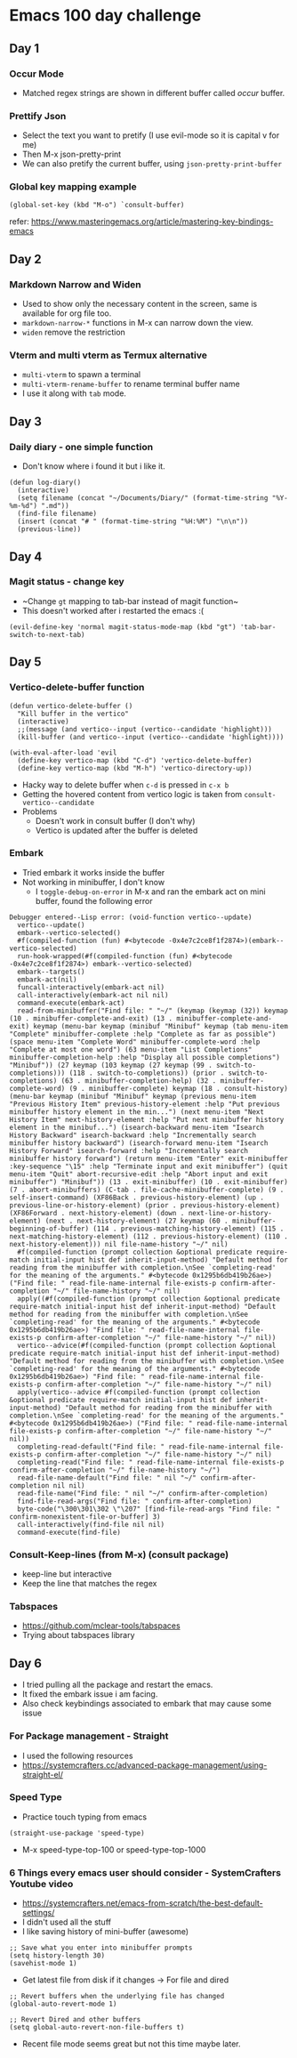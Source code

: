 # Emacs 100 day challenge

## Day 1 
### Occur Mode
- Matched regex strings are shown in different buffer called *occur* buffer.

### Prettify Json
- Select the text you want to pretify (I use evil-mode so it is capital v for me)
- Then M-x json-pretty-print
- We can also pretify the current buffer, using `json-pretty-print-buffer`

### Global key mapping example
```
(global-set-key (kbd "M-o") `consult-buffer)
```
refer: https://www.masteringemacs.org/article/mastering-key-bindings-emacs

## Day 2
### Markdown Narrow and Widen
- Used to show only the necessary content in the screen, same is available for org file too.
- `markdown-narrow-*` functions in M-x can narrow down the view.
- `widen` remove the restriction

### Vterm and multi vterm as Termux alternative
- `multi-vterm` to spawn a terminal
- `multi-vterm-rename-buffer` to rename terminal buffer name
- I use it along with `tab` mode.

## Day 3
### Daily diary - one simple function
- Don't know where i found it but i like it.
```
(defun log-diary()
  (interactive)
  (setq filename (concat "~/Documents/Diary/" (format-time-string "%Y-%m-%d") ".md"))
  (find-file filename)
  (insert (concat "# " (format-time-string "%H:%M") "\n\n"))
  (previous-line))

```

## Day 4
### Magit status - change key
- ~Change `gt` mapping to tab-bar instead of magit function~
- This doesn't worked after i restarted the emacs :(
```
(evil-define-key 'normal magit-status-mode-map (kbd "gt") 'tab-bar-switch-to-next-tab)
```

## Day 5
### Vertico-delete-buffer function
```
(defun vertico-delete-buffer ()
  "Kill buffer in the vertico"
  (interactive)
  ;;(message (and vertico--input (vertico--candidate 'highlight)))
  (kill-buffer (and vertico--input (vertico--candidate 'highlight))))

(with-eval-after-load 'evil
  (define-key vertico-map (kbd "C-d") 'vertico-delete-buffer)
  (define-key vertico-map (kbd "M-h") 'vertico-directory-up))
```
- Hacky way to delete buffer when `c-d` is pressed in `c-x b`
- Getting the hovered content from vertico logic is taken from `consult-vertico--candidate`
- Problems
  - Doesn't work in consult buffer (I don't why)
  - Vertico is updated after the buffer is deleted

### Embark
- Tried embark it works inside the buffer
- Not working in minibuffer, I don't know 
  - I `toggle-debug-on-error` in M-x and ran the embark act on mini buffer, found the following error   
```
Debugger entered--Lisp error: (void-function vertico--update)
  vertico--update()
  embark--vertico-selected()
  #f(compiled-function (fun) #<bytecode -0x4e7c2ce8f1f2874>)(embark--vertico-selected)
  run-hook-wrapped(#f(compiled-function (fun) #<bytecode -0x4e7c2ce8f1f2874>) embark--vertico-selected)
  embark--targets()
  embark-act(nil)
  funcall-interactively(embark-act nil)
  call-interactively(embark-act nil nil)
  command-execute(embark-act)
  read-from-minibuffer("Find file: " "~/" (keymap (keymap (32)) keymap (10 . minibuffer-complete-and-exit) (13 . minibuffer-complete-and-exit) keymap (menu-bar keymap (minibuf "Minibuf" keymap (tab menu-item "Complete" minibuffer-complete :help "Complete as far as possible") (space menu-item "Complete Word" minibuffer-complete-word :help "Complete at most one word") (63 menu-item "List Completions" minibuffer-completion-help :help "Display all possible completions") "Minibuf")) (27 keymap (103 keymap (27 keymap (99 . switch-to-completions))) (118 . switch-to-completions)) (prior . switch-to-completions) (63 . minibuffer-completion-help) (32 . minibuffer-complete-word) (9 . minibuffer-complete) keymap (18 . consult-history) (menu-bar keymap (minibuf "Minibuf" keymap (previous menu-item "Previous History Item" previous-history-element :help "Put previous minibuffer history element in the min...") (next menu-item "Next History Item" next-history-element :help "Put next minibuffer history element in the minibuf...") (isearch-backward menu-item "Isearch History Backward" isearch-backward :help "Incrementally search minibuffer history backward") (isearch-forward menu-item "Isearch History Forward" isearch-forward :help "Incrementally search minibuffer history forward") (return menu-item "Enter" exit-minibuffer :key-sequence "\15" :help "Terminate input and exit minibuffer") (quit menu-item "Quit" abort-recursive-edit :help "Abort input and exit minibuffer") "Minibuf")) (13 . exit-minibuffer) (10 . exit-minibuffer) (7 . abort-minibuffers) (C-tab . file-cache-minibuffer-complete) (9 . self-insert-command) (XF86Back . previous-history-element) (up . previous-line-or-history-element) (prior . previous-history-element) (XF86Forward . next-history-element) (down . next-line-or-history-element) (next . next-history-element) (27 keymap (60 . minibuffer-beginning-of-buffer) (114 . previous-matching-history-element) (115 . next-matching-history-element) (112 . previous-history-element) (110 . next-history-element))) nil file-name-history "~/" nil)
  #f(compiled-function (prompt collection &optional predicate require-match initial-input hist def inherit-input-method) "Default method for reading from the minibuffer with completion.\nSee `completing-read' for the meaning of the arguments." #<bytecode 0x1295b6db419b26ae>)("Find file: " read-file-name-internal file-exists-p confirm-after-completion "~/" file-name-history "~/" nil)
  apply((#f(compiled-function (prompt collection &optional predicate require-match initial-input hist def inherit-input-method) "Default method for reading from the minibuffer with completion.\nSee `completing-read' for the meaning of the arguments." #<bytecode 0x1295b6db419b26ae>) "Find file: " read-file-name-internal file-exists-p confirm-after-completion "~/" file-name-history "~/" nil))
  vertico--advice(#f(compiled-function (prompt collection &optional predicate require-match initial-input hist def inherit-input-method) "Default method for reading from the minibuffer with completion.\nSee `completing-read' for the meaning of the arguments." #<bytecode 0x1295b6db419b26ae>) "Find file: " read-file-name-internal file-exists-p confirm-after-completion "~/" file-name-history "~/" nil)
  apply(vertico--advice #f(compiled-function (prompt collection &optional predicate require-match initial-input hist def inherit-input-method) "Default method for reading from the minibuffer with completion.\nSee `completing-read' for the meaning of the arguments." #<bytecode 0x1295b6db419b26ae>) ("Find file: " read-file-name-internal file-exists-p confirm-after-completion "~/" file-name-history "~/" nil))
  completing-read-default("Find file: " read-file-name-internal file-exists-p confirm-after-completion "~/" file-name-history "~/" nil)
  completing-read("Find file: " read-file-name-internal file-exists-p confirm-after-completion "~/" file-name-history "~/")
  read-file-name-default("Find file: " nil "~/" confirm-after-completion nil nil)
  read-file-name("Find file: " nil "~/" confirm-after-completion)
  find-file-read-args("Find file: " confirm-after-completion)
  byte-code("\300\301\302 \"\207" [find-file-read-args "Find file: " confirm-nonexistent-file-or-buffer] 3)
  call-interactively(find-file nil nil)
  command-execute(find-file)

```

### Consult-Keep-lines (from M-x) (consult package)
- keep-line but interactive
- Keep the line that matches the regex

### Tabspaces
- https://github.com/mclear-tools/tabspaces
- Trying about tabspaces library

## Day 6
- I tried pulling all the package and restart the emacs.
- It fixed the embark issue i am facing.
- Also check keybindings associated to embark that may cause some issue

### For Package management - Straight
- I used the following resources
- https://systemcrafters.cc/advanced-package-management/using-straight-el/

### Speed Type
- Practice touch typing from emacs
```
(straight-use-package 'speed-type)
```
- M-x speed-type-top-100 or speed-type-top-1000

### 6 Things every emacs user should consider - SystemCrafters Youtube video
- https://systemcrafters.net/emacs-from-scratch/the-best-default-settings/
- I didn't used all the stuff
- I like saving history of mini-buffer (awesome)
```
;; Save what you enter into minibuffer prompts
(setq history-length 30)
(savehist-mode 1)
```
- Get latest file from disk if it changes -> For file and dired
```
;; Revert buffers when the underlying file has changed
(global-auto-revert-mode 1)

;; Revert Dired and other buffers
(setq global-auto-revert-non-file-buffers t)

```
- Recent file mode seems great but not this time maybe later.
